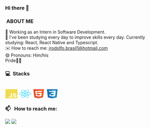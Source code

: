 ### Hi there 👋

### &nbsp;ABOUT ME

🔭 Working as an Intern in Software Development.<br/>
🌱 I've been studying every day to improve skills every day.
Currently studying:
React, React Native and Typescript. <br/>
✉️ How to reach me: jrodolfo.brasil1@hotmail.com <br/>
😄 Pronouns: Him/his<br/>
Pride🏳️‍🌈
  
### 💻 &nbsp;Stacks

<div style="display: inline_block"><br>
  <img align="center" alt="Jose-Js" height="30" width="40" src="https://raw.githubusercontent.com/devicons/devicon/master/icons/javascript/javascript-plain.svg">
  <img align="center" alt="Jose-React" height="30" width="40" src="https://raw.githubusercontent.com/devicons/devicon/master/icons/react/react-original.svg">
  <img align="center" alt="Jose-HTML" height="30" width="40" src="https://raw.githubusercontent.com/devicons/devicon/master/icons/html5/html5-original.svg">
  <img align="center" alt="Jose-CSS" height="30" width="40" src="https://raw.githubusercontent.com/devicons/devicon/master/icons/css3/css3-original.svg">
</div>

### 📫 &nbsp; How to reach me: 

<a href="https://www.linkedin.com/in/jos%C3%A9-rodolfo-m-rodrigues%F0%9F%8F%B3%EF%B8%8F%E2%80%8D%F0%9F%8C%88-b4a812168/" target="_blank"><img src="https://img.shields.io/badge/-LinkedIn-%230077B5?style=for-the-badge&logo=linkedin&logoColor=white" target="_blank"></a> 
<a href="https://instagram.com/_jose_rodolfo_" target="_blank"><img src="https://img.shields.io/badge/-Instagram-%23E4405F?style=for-the-badge&logo=instagram&logoColor=white" target="_blank"></a>
